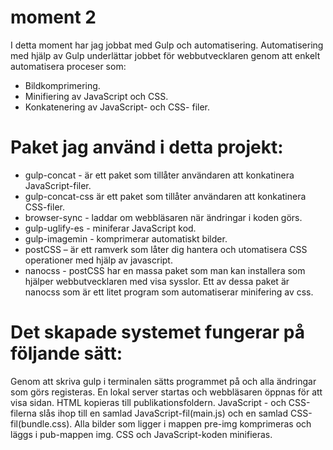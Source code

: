# moment 2

I detta moment har jag jobbat med Gulp och automatisering. 
Automatisering med hjälp av Gulp underlättar jobbet för webbutvecklaren genom att enkelt automatisera proceser som:

* Bildkomprimering.
* Minifiering av JavaScript och CSS.
* Konkatenering av JavaScript- och CSS- filer.

# Paket jag använd i detta projekt:
* gulp-concat - är ett paket som tillåter användaren att konkatinera JavaScript-filer.
* gulp-concat-css är ett paket som tillåter användaren att konkatinera CSS-filer.
* browser-sync - laddar om webbläsaren när ändringar i koden görs. 
* gulp-uglify-es - miniferar JavaScript kod.
* gulp-imagemin - komprimerar automatiskt bilder. 
* postCSS – är ett ramverk som låter dig hantera och utomatisera CSS operationer med hjälp av javascript. 
* nanocss - postCSS har en massa paket som man kan installera som hjälper webbutvecklaren med visa sysslor. 
Ett av dessa paket är nanocss som är ett litet program som automatiserar minifering av css.

# Det skapade systemet fungerar på följande sätt:

Genom att skriva gulp i terminalen sätts programmet på och alla ändringar som görs registeras. 
En lokal server startas och webbläsaren öppnas för att visa sidan.
HTML kopieras till publikationsfoldern.
JavaScript - och CSS-filerna slås ihop till en samlad JavaScript-fil(main.js) och en samlad CSS-fil(bundle.css).
Alla bilder som ligger i mappen pre-img komprimeras och läggs i pub-mappen img.
CSS och JavaScript-koden minifieras. 

